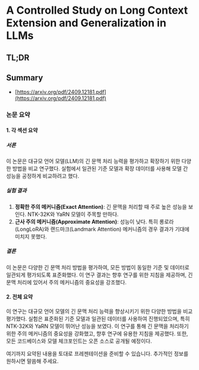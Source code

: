 # A Controlled Study on Long Context Extension and Generalization in LLMs
## TL;DR
## Summary
- [https://arxiv.org/pdf/2409.12181.pdf](https://arxiv.org/pdf/2409.12181.pdf)

### 논문 요약

#### 1. 각 섹션 요약

##### 서론
이 논문은 대규모 언어 모델(LLM)의 긴 문맥 처리 능력을 평가하고 확장하기 위한 다양한 방법을 비교 연구했다. 실험에서 일관된 기준 모델과 확장 데이터를 사용해 모델 간 성능을 공정하게 비교하려고 했다.

##### 실험 결과
1. **정확한 주의 메커니즘(Exact Attention)**: 긴 문맥을 처리할 때 주로 높은 성능을 보인다. NTK-32K와 YaRN 모델이 주목할 만하다.
2. **근사 주의 메커니즘(Approximate Attention)**: 성능이 낮다. 특히 롱로라(LongLoRA)와 랜드마크(Landmark Attention) 메커니즘의 경우 결과가 기대에 미치지 못했다.

##### 결론
이 논문은 다양한 긴 문맥 처리 방법을 평가하여, 모든 방법이 동일한 기준 및 데이터로 일관되게 평가되도록 표준화했다. 이 연구 결과는 향후 연구를 위한 지침을 제공하며, 긴 문맥 처리에 있어서 주의 메커니즘의 중요성을 강조했다.

#### 2. 전체 요약
이 연구는 대규모 언어 모델의 긴 문맥 처리 능력을 향상시키기 위한 다양한 방법을 비교 평가했다. 실험은 표준화된 기준 모델과 일관된 데이터를 사용하여 진행되었으며, 특히 NTK-32K와 YaRN 모델이 뛰어난 성능을 보였다. 이 연구를 통해 긴 문맥을 처리하기 위한 주의 메커니즘의 중요성을 강화했고, 향후 연구에 유용한 지침을 제공했다. 또한, 모든 코드베이스와 모델 체크포인트는 오픈 소스로 공개될 예정이다.

여기까지 요약된 내용을 토대로 프레젠테이션을 준비할 수 있습니다. 추가적인 정보를 원하시면 말씀해 주세요.